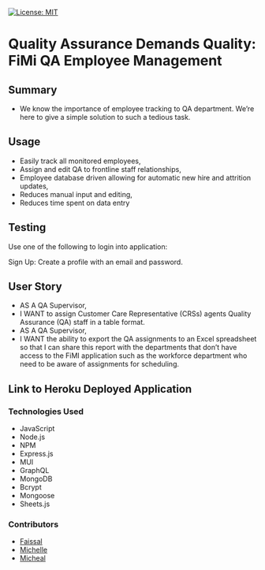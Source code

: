 [![License: MIT](https://img.shields.io/static/v1?label=license&message=MIT&color=green)](https://opensource.org/licenses/MIT)

# Quality Assurance Demands Quality: FiMi QA Employee Management

## Summary

- We know the importance of employee tracking to QA department. We’re here to give a simple solution to such a tedious task.

## Usage

- Easily track all monitored employees,
- Assign and edit QA to frontline staff relationships,
- Employee database driven allowing for automatic new hire and attrition updates,
- Reduces manual input and editing,
- Reduces time spent on data entry

## Testing

Use one of the following to login into application:

Sign Up: Create a profile with an email and password.

## User Story

- AS A QA Supervisor,
- I WANT to assign Customer Care Representative (CRSs) agents Quality Assurance (QA) staff in a table format.
- AS A QA Supervisor,
- I WANT the ability to export the QA assignments to an Excel spreadsheet so that I can share this report with the departments that don’t have access to the FiMI application such as the workforce department who need to be aware of assignments for scheduling.

## Link to Heroku Deployed Application

### Technologies Used

- JavaScript
- Node.js
- NPM
- Express.js
- MUI
- GraphQL
- MongoDB
- Bcrypt
- Mongoose
- Sheets.js

### Contributors

- [Faissal](https://github.com/Jiryeah)
- [Michelle](https://github.com/MichValenz)
- [Micheal](https://github.com/94r0372189547389)